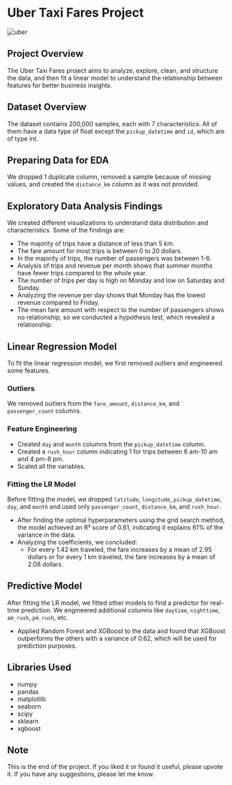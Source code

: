# Uber Taxi Fares Project
![uber](https://images.unsplash.com/photo-1593950315186-76a92975b60c?q=80&w=1887&auto=format&fit=crop&ixlib=rb-4.0.3&ixid=M3wxMjA3fDB8MHxwaG90by1wYWdlfHx8fGVufDB8fHx8fA%3D%3D)

## Project Overview
The Uber Taxi Fares project aims to analyze, explore, clean, and structure the data, and then fit a linear model to understand the relationship between features for better business insights.

## Dataset Overview
The dataset contains 200,000 samples, each with 7 characteristics. All of them have a data type of float except the `pickup_datetime` and `id`, which are of type int.

## Preparing Data for EDA
We dropped 1 duplicate column, removed a sample because of missing values, and created the `distance_km` column as it was not provided.

## Exploratory Data Analysis Findings
We created different visualizations to understand data distribution and characteristics. Some of the findings are:
- The majority of trips have a distance of less than 5 km.
- The fare amount for most trips is between 0 to 20 dollars.
- In the majority of trips, the number of passengers was between 1-6.
- Analysis of trips and revenue per month shows that summer months have fewer trips compared to the whole year.
- The number of trips per day is high on Monday and low on Saturday and Sunday.
- Analyzing the revenue per day shows that Monday has the lowest revenue compared to Friday.
- The mean fare amount with respect to the number of passengers shows no relationship, so we conducted a hypothesis test, which revealed a relationship.

## Linear Regression Model
To fit the linear regression model, we first removed outliers and engineered some features.

### Outliers
We removed outliers from the `fare_amount`, `distance_km`, and `passenger_count` columns.

### Feature Engineering
- Created `day` and `month` columns from the `pickup_datetime` column.
- Created a `rush_hour` column indicating 1 for trips between 6 am-10 am and 4 pm-8 pm.
- Scaled all the variables.

### Fitting the LR Model
Before fitting the model, we dropped `latitude`, `longitude`, `pickup_datetime`, `day`, and `month` and used only `passenger_count`, `distance_km`, and `rush_hour`.
- After finding the optimal hyperparameters using the grid search method, the model achieved an R² score of 0.61, indicating it explains 61% of the variance in the data.
- Analyzing the coefficients, we concluded:
  - For every 1.42 km traveled, the fare increases by a mean of 2.95 dollars or for every 1 km traveled, the fare increases by a mean of 2.08 dollars.

## Predictive Model
After fitting the LR model, we fitted other models to find a predictor for real-time prediction. We engineered additional columns like `daytime`, `nighttime`, `am_rush`, `pm_rush`, etc.
- Applied Random Forest and XGBoost to the data and found that XGBoost outperforms the others with a variance of 0.62, which will be used for prediction purposes.

## Libraries Used
- numpy
- pandas
- matplotlib
- seaborn
- scipy
- sklearn
- xgboost

## Note
This is the end of the project. If you liked it or found it useful, please upvote it. If you have any suggestions, please let me know.
